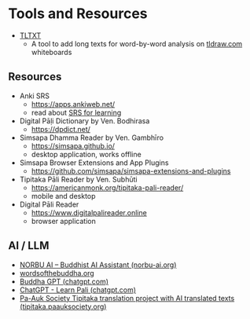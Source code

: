 # Tools and Resources

- [TLTXT](https://pali-sutta-readings.github.io/tltxt/)
  - A tool to add long texts for word-by-word analysis on [tldraw.com](https://www.tldraw.com/) whiteboards

## Resources

- Anki SRS
  - <https://apps.ankiweb.net/>
  - read about [SRS for learning](https://gwern.net/spaced-repetition)
- Digital Pāḷi Dictionary by Ven. Bodhirasa
  - <https://dpdict.net/>
- Simsapa Dhamma Reader by Ven. Gambhīro
  - <https://simsapa.github.io/>
  - desktop application, works offline
- Simsapa Browser Extensions and App Plugins
  - <https://github.com/simsapa/simsapa-extensions-and-plugins>
- Tipitaka Pāli Reader by Ven. Subhūti
  - <https://americanmonk.org/tipitaka-pali-reader/>
  - mobile and desktop
- Digital Pāli Reader
  - <https://www.digitalpalireader.online>
  - browser application

## AI / LLM

- [NORBU AI – Buddhist AI Assistant (norbu-ai.org)](https://norbu-ai.org/)
- [wordsofthebuddha.org](https://www.wordsofthebuddha.org/)
- [Buddha GPT (chatgpt.com)](https://chatgpt.com/g/g-pBierD1G2-buddha-gpt-buddhism-dhamma-companion)
- [ChatGPT - Learn Pali (chatgpt.com)](https://chatgpt.com/g/g-N9C0Wd4To-learn-pali)
- [Pa-Auk Society Tipitaka translation project with AI translated texts (tipitaka.paauksociety.org)](https://tipitaka.paauksociety.org/index.php)

